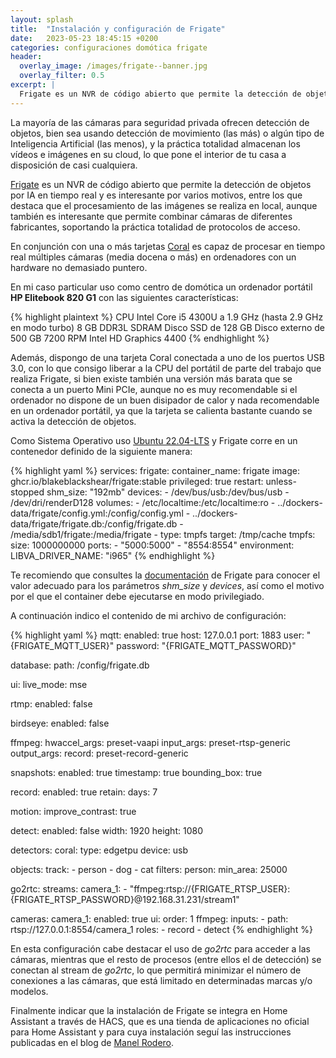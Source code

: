 ```yaml
---
layout: splash
title:  "Instalación y configuración de Frigate"
date:   2023-05-23 18:45:15 +0200
categories: configuraciones domótica frigate
header:
  overlay_image: /images/frigate--banner.jpg
  overlay_filter: 0.5 
excerpt: |
  Frigate es un NVR de código abierto que permite la detección de objetos por IA en tiempo real y en local.
---
```

La mayoría de las cámaras para seguridad privada ofrecen detección de objetos, bien sea usando detección de movimiento (las más) o algún tipo de Inteligencia Artificial (las menos), y la práctica totalidad almacenan los vídeos e imágenes en su cloud, lo que pone el interior de tu casa a disposición de casi cualquiera. 

[Frigate](https://frigate.video) es un NVR de código abierto que permite la detección de objetos por IA en tiempo real y es interesante por varios motivos, entre los que destaca que el procesamiento de las imágenes se realiza en local, aunque también es interesante que permite combinar cámaras de diferentes fabricantes, soportando la práctica totalidad de protocolos de acceso.

En conjunción con una o más tarjetas [Coral](https://coral.ai) es capaz de procesar en tiempo real múltiples cámaras (media docena o más) en ordenadores con un hardware no demasiado puntero.

En mi caso particular uso como centro de domótica un ordenador portátil **HP Elitebook 820 G1** con las siguientes características:

{% highlight plaintext %}
CPU Intel Core i5 4300U a 1.9 GHz (hasta 2.9 GHz en modo turbo)
8 GB DDR3L SDRAM 
Disco SSD de 128 GB
Disco externo de 500 GB 7200 RPM
Intel HD Graphics 4400
{% endhighlight %}

Además, dispongo de una tarjeta Coral conectada a uno de los puertos USB 3.0, con lo que consigo liberar a la CPU del portátil de parte del trabajo que realiza Frigate, si bien existe también una versión más barata que se conecta a un puerto Mini PCIe, aunque no es muy recomendable si el ordenador no dispone de un buen disipador de calor y nada recomendable en un ordenador portátil, ya que la tarjeta se calienta bastante cuando se activa la detección de objetos.

Como Sistema Operativo uso [Ubuntu 22.04-LTS](https://ubuntu.com) y Frigate corre en un contenedor definido de la siguiente manera:

{% highlight yaml %}
services:
  frigate:
    container_name: frigate
    image: ghcr.io/blakeblackshear/frigate:stable
    privileged: true 
    restart: unless-stopped
    shm_size: "192mb" 
    devices:
      - /dev/bus/usb:/dev/bus/usb
      - /dev/dri/renderD128 
    volumes:
      - /etc/localtime:/etc/localtime:ro
      - ../dockers-data/frigate/config.yml:/config/config.yml
      - ../dockers-data/frigate/frigate.db:/config/frigate.db
      - /media/sdb1/frigate:/media/frigate
      - type: tmpfs
        target: /tmp/cache
        tmpfs:
          size: 1000000000
    ports:
      - "5000:5000"
      - "8554:8554"
    environment:
      LIBVA_DRIVER_NAME: "i965"
{% endhighlight %}

Te recomiendo que consultes la [documentación](https://docs.frigate.video) de Frigate para conocer el valor adecuado para los parámetros *shm_size* y *devices*, así como el motivo por el que el container debe ejecutarse en modo privilegiado.

A continuación indico el contenido de mi archivo de configuración:

{% highlight yaml %}
mqtt:
  enabled: true
  host: 127.0.0.1
  port: 1883
  user: "{FRIGATE_MQTT_USER}"
  password: "{FRIGATE_MQTT_PASSWORD}"

database: 
  path: /config/frigate.db

ui:
  live_mode: mse

rtmp:
  enabled: false

birdseye:
  enabled: false

ffmpeg:
  hwaccel_args: preset-vaapi
  input_args: preset-rtsp-generic
  output_args:
    record: preset-record-generic

snapshots:
  enabled: true
  timestamp: true
  bounding_box: true
      
record:
  enabled: true
  retain:
    days: 7

motion:
  improve_contrast: true

detect:
  enabled: false
  width: 1920
  height: 1080

detectors:
  coral:
    type: edgetpu
    device: usb

objects:
  track:
    - person
    - dog
    - cat 
  filters:
    person:
      min_area: 25000

go2rtc:
  streams:
    camera_1:
      - "ffmpeg:rtsp://{FRIGATE_RTSP_USER}:{FRIGATE_RTSP_PASSWORD}@192.168.31.231/stream1"
 
cameras:
  camera_1:
    enabled: true
    ui: 
      order: 1
    ffmpeg:
      inputs:
        - path: rtsp://127.0.0.1:8554/camera_1
          roles:
            - record
            - detect
{% endhighlight %}

En esta configuración cabe destacar el uso de *go2rtc* para acceder a las cámaras, mientras que el resto de procesos (entre ellos el de detección) se conectan  al stream de *go2rtc*, lo que permitirá minimizar el número de conexiones a las cámaras, que está limitado en determinadas marcas y/o modelos. 

Finalmente indicar que la instalación de Frigate se integra en Home Assistant a través de HACS, que es una tienda de aplicaciones no oficial para Home Assistant y para cuya instalación seguí las instrucciones publicadas en el blog de [Manel Rodero](https://www.manelrodero.com/blog/instalacion-de-hacs-en-home-assistant-docker).
